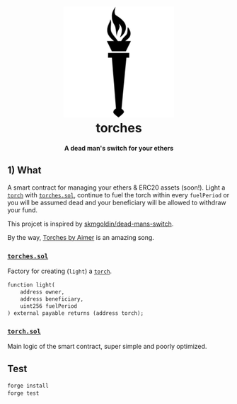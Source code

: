 <h1 align="center">
  <img src="./img/torches.png" width="250"/>
  <br>
  torches
</h1>

<h4 align="center">A dead man's switch for your ethers</h4>

## 1) What

A smart contract for managing your ethers & ERC20 assets (soon!). Light a [`torch`](./src/Torch.sol) with [`torches.sol`](./src/Torches.sol), continue to fuel the torch within every `fuelPeriod` or you will be assumed dead and your beneficiary will be allowed to withdraw your fund.

This projcet is inspired by [skmgoldin/dead-mans-switch](https://github.com/skmgoldin/dead-mans-switch).

By the way, [Torches by Aimer](https://open.spotify.com/album/3UgjhFUDODWWBi9ga7mjrC) is an amazing song.

### [`torches.sol`](./src/Torches.sol)
Factory for creating (`light`) a [`torch`](./src/Torch.sol).

```solidity
function light(
    address owner,
    address beneficiary,
    uint256 fuelPeriod
) external payable returns (address torch);
```

### [`torch.sol`](./src/Torch.sol)
Main logic of the smart contract, super simple and poorly optimized.

## Test

```bash
forge install
forge test
```
